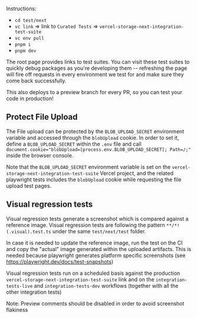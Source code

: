 Instructions:

- `cd test/next`
- `vc link` => link to `Curated Tests` => `vercel-storage-next-integration-test-suite`
- `vc env pull`
- `pnpm i`
- `pnpm dev`

The root page provides links to test suites. You can visit these test suites to quickly debug packages as you're developing them -- refreshing the page will fire off requests in every environment we test for and make sure they come back successfully.

This also deploys to a preview branch for every PR, so you can test your code in production!

## Protect File Upload

The File upload can be protected by the `BLOB_UPLOAD_SECRET` environment variable and accessed through the `blobUpload` cookie. In order to set it, define a `BLOB_UPLOAD_SECRET` within the `.env` file and call `document.cookie="blobUpload=[process.env.BLOB_UPLOAD_SECRET]; Path=/;"` inside the browser console.

Note that the `BLOB_UPLOAD_SECRET` environment variable is set on the `vercel-storage-next-integration-test-suite` Vercel project, and the related playwright tests includes the `blobUpload` cookie while requesting the file upload test pages.

## Visual regression tests

Visual regression tests generate a screenshot which is compared against a reference image. Visual regression tests are following the pattern `**/*!(.visual).test.ts` under the same `test/next/test` folder.

In case it is needed to update the reference image, run the test on the CI and copy the "actual" image generated within the uploaded artifacts. This is needed because playwright generates platform specific screenshots (see https://playwright.dev/docs/test-snapshots)

Visual regression tests run on a scheduled basis against the production `vercel-storage-next-integration-test-suite` link and on the `integration-tests-live` and `integration-tests-dev` workflows (together with all the other integration tests)

Note: Preview comments should be disabled in order to avoid screenshot flakiness
